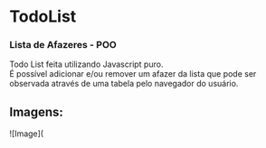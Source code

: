 # TodoList
### Lista de Afazeres - POO

Todo List feita utilizando Javascript puro. \
É possível adicionar e/ou remover um afazer da lista que pode ser observada através de uma tabela pelo navegador do usuário. 

## Imagens:
![Image](
